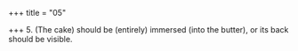 +++
title = "05"

+++
5. (The cake) should be (entirely) immersed (into the butter), or its back should be visible.
